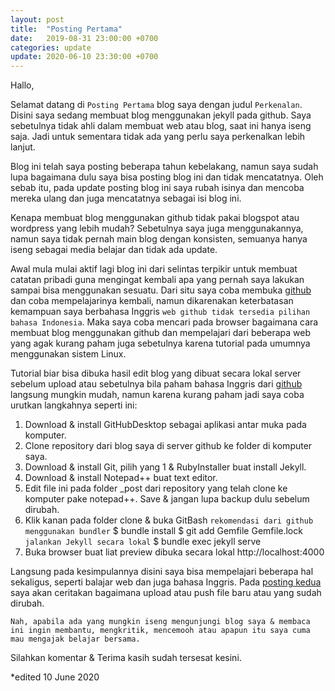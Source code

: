 ```yaml
---
layout: post
title:  "Posting Pertama"
date:   2019-08-31 23:00:00 +0700
categories: update
update:	2020-06-10 23:30:00 +0700
---
```

Hallo,

Selamat datang di `Posting Pertama` blog saya dengan judul `Perkenalan`. Disini saya sedang membuat blog menggunakan jekyll pada github. Saya sebetulnya tidak ahli dalam membuat web atau blog, saat ini hanya iseng saja. Jadi untuk sementara tidak ada yang perlu saya perkenalkan lebih lanjut.

Blog ini telah saya posting beberapa tahun kebelakang, namun saya sudah lupa bagaimana dulu saya bisa posting blog ini dan tidak mencatatnya. Oleh sebab itu, pada update posting blog ini saya rubah isinya dan mencoba mereka ulang dan juga mencatatnya sebagai isi blog ini.

Kenapa membuat blog menggunakan github tidak pakai blogspot atau wordpress yang lebih mudah? Sebetulnya saya juga menggunakannya, namun saya tidak pernah main blog dengan konsisten, semuanya hanya iseng sebagai media belajar dan tidak ada update.

Awal mula mulai aktif lagi blog ini dari selintas terpikir untuk membuat catatan pribadi guna mengingat kembali apa yang pernah saya lakukan sampai bisa menggunakan sesuatu. Dari situ saya coba membuka [github][ref-1] dan coba mempelajarinya kembali, namun dikarenakan keterbatasan kemampuan saya berbahasa Inggris `web github tidak tersedia pilihan bahasa Indonesia`. Maka saya coba mencari pada browser bagaimana cara membuat blog menggunakan github dan mempelajari dari beberapa web yang agak kurang paham juga sebetulnya karena tutorial pada umumnya menggunakan sistem Linux.

Tutorial biar bisa dibuka hasil edit blog yang dibuat secara lokal server sebelum upload atau sebetulnya bila paham bahasa Inggris dari [github][ref-2] langsung mungkin mudah, namun karena kurang paham jadi saya coba urutkan langkahnya seperti ini:
1. Download & install GitHubDesktop sebagai aplikasi antar muka pada komputer.
2. Clone repository dari blog saya di server github ke folder di komputer saya.
3. Download & install Git, pilih yang 1 & RubyInstaller buat install Jekyll.
4. Download & install Notepad++ buat text editor.
5. Edit file ini pada folder _post dari repository yang telah clone ke komputer pake notepad++. Save & jangan lupa backup dulu sebelum dirubah.
6. Klik kanan pada folder clone & buka GitBash 
	`rekomendasi dari github menggunakan bundler`
	$ bundle install
	$ git add Gemfile Gemfile.lock
	`jalankan Jekyll secara lokal`
	$ bundle exec jekyll serve
7. Buka browser buat liat preview dibuka secara lokal http://localhost:4000


Langsung pada kesimpulannya disini saya bisa mempelajari beberapa hal sekaligus, seperti balajar web dan juga bahasa Inggris. Pada [posting kedua][p2] saya akan ceritakan bagaimana upload atau push file baru atau yang sudah dirubah.

`Nah, apabila ada yang mungkin iseng mengunjungi blog saya & membaca ini ingin membantu, mengkritik, mencemooh atau apapun itu saya cuma mau mengajak belajar bersama.`

Silahkan komentar & Terima kasih sudah tersesat kesini.

[ref-1]: https://help.github.com/
[ref-2]: https://help.github.com/en/github/working-with-github-pages/getting-started-with-github-pages
[p2]: http://bagoes.github.io/blog/2019/09/03/posting-kedua

*edited 10 June 2020